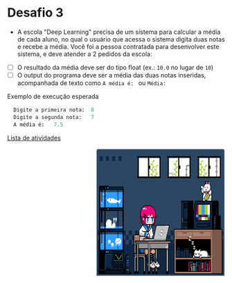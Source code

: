 # Desafio 3

- A escola "Deep Learning" precisa de um sistema para calcular a média de cada aluno, no qual o usuário que acessa o sistema digita duas notas e recebe a média.
Você foi a pessoa contratada para desenvolver este sistema, e deve atender a 2 pedidos da escola:

- [ ] O resultado da média deve ser do tipo float (ex.: `10.0` no lugar de `10`)
- [ ] O output do programa deve ser a média das duas notas inseridas, acompanhada de texto como `A média é: ` ou `Média: `

Exemplo de execução esperada

``` python
  Digite a primeira nota:  8
  Digite a segunda nota:   7
  A média é:   7.5
```

[Lista de atividades](./../python.md)

<img height="300" width="300" align="right" alt="Computing" src="./assets/computing.gif">